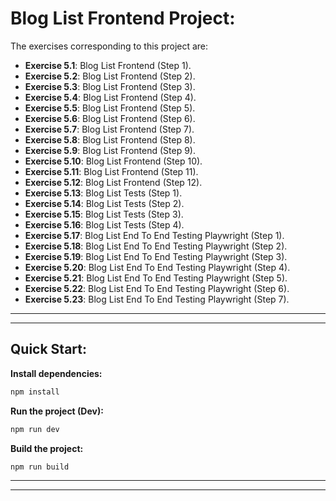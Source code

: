 # Blog List Frontend Project:

The exercises corresponding to this project are:

- **Exercise 5.1**: Blog List Frontend (Step 1).
- **Exercise 5.2**: Blog List Frontend (Step 2).
- **Exercise 5.3**: Blog List Frontend (Step 3).
- **Exercise 5.4**: Blog List Frontend (Step 4).
- **Exercise 5.5**: Blog List Frontend (Step 5).
- **Exercise 5.6**: Blog List Frontend (Step 6).
- **Exercise 5.7**: Blog List Frontend (Step 7).
- **Exercise 5.8**: Blog List Frontend (Step 8).
- **Exercise 5.9**: Blog List Frontend (Step 9).
- **Exercise 5.10**: Blog List Frontend (Step 10).
- **Exercise 5.11**: Blog List Frontend (Step 11).
- **Exercise 5.12**: Blog List Frontend (Step 12).
- **Exercise 5.13**: Blog List Tests (Step 1).
- **Exercise 5.14**: Blog List Tests (Step 2).
- **Exercise 5.15**: Blog List Tests (Step 3).
- **Exercise 5.16**: Blog List Tests (Step 4).
- **Exercise 5.17**: Blog List End To End Testing Playwright (Step 1).
- **Exercise 5.18**: Blog List End To End Testing Playwright (Step 2).
- **Exercise 5.19**: Blog List End To End Testing Playwright (Step 3).
- **Exercise 5.20**: Blog List End To End Testing Playwright (Step 4).
- **Exercise 5.21**: Blog List End To End Testing Playwright (Step 5).
- **Exercise 5.22**: Blog List End To End Testing Playwright (Step 6).
- **Exercise 5.23**: Blog List End To End Testing Playwright (Step 7).

---
---

## Quick Start:

**Install dependencies:**

```bash
npm install
```

**Run the project (Dev):**

```bash
npm run dev
```

**Build the project:**

```bash
npm run build
```

---
---